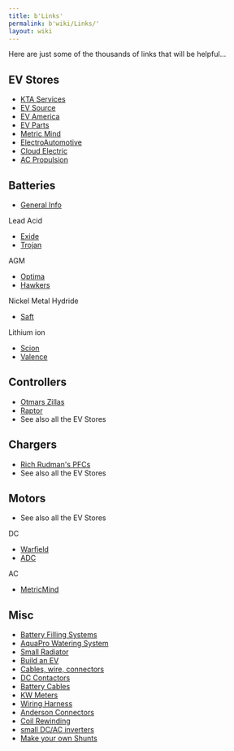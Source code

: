 ```yaml
---
title: b'Links'
permalink: b'wiki/Links/'
layout: wiki
---
```


Here are just some of the thousands of links that will be helpful...

EV Stores
---------

-   [KTA Services](http://www.kta-ev.com)
-   [EV Source](http://www.evsource.com)
-   [EV America](http://www.ev-america.com)
-   [EV Parts](http://www.evparts.com/)
-   [Metric Mind](http://www.metricmind.com/index1.htm)
-   [ElectroAutomotive](http://electroauto.com/)
-   [Cloud Electric](http://www.cloudelectric.com/)
-   [AC Propulsion](http://acpropulsion.com/)

Batteries
---------

-   [General
    Info](http://www.thermoanalytics.com/support/publications/batterytypesdoc.html)

Lead Acid

-   [Exide](http://www.exideworld.com/)
-   [Trojan](http://www.trojanbattery.com)

AGM

-   [Optima](http://www.remybattery.com/)
-   [Hawkers](http://www.enersysreservepower.com/)

Nickel Metal Hydride

-   [Saft](http://www.saftbatteries.com/)

Lithium ion

-   [Scion](http://www.sionpower.com/)
-   [Valence](http://www.valence.com/)

Controllers
-----------

-   [Otmars Zillas](http://www.cafeelectric.com/)
-   [Raptor](http://www.dcpowersystems.com/)
-   See also all the EV Stores

Chargers
--------

-   [Rich Rudman's PFCs](http://www.manzanitamicro.com/)
-   See also all the EV Stores

Motors
------

-   See also all the EV Stores

DC

-   [Warfield](http://www.warfieldelectric.com)
-   [ADC](http://www.adcmotors.com)

AC

-   [MetricMind](http://www.metricmind.com/index1.htm)

Misc
----

-   [Battery Filling Systems](http://www.batteryfillingsystems.com/)
-   [AquaPro Watering System](http://www.aquapro.net/index.html)
-   [Small Radiator](http://www.aquastealth.com/)
-   [Build an EV](http://www.evadc.org/build_an_ev.html)
-   [Cables, wire, connectors](http://www.quickcable.com/)
-   [DC Contactors](http://www.curtisinst.com/)
-   [Battery Cables](http://www.eastpenn-deka.com)
-   [KW Meters](http://www.hialeahmeter.com/)
-   [Wiring Harness](http://kwikwire.com/)
-   [Anderson Connectors](http://www.powerwerx.com/)
-   [Coil Rewinding](http://www.qsl.net/ki7cx/Coilrewind.htm)
-   [small DC/AC inverters](http://www.zbattery.com/zbattery/aed75.html)
-   [Make your own
    Shunts](http://www.uoguelph.ca/~antoon/gadgets/shunts/shunts.html)
